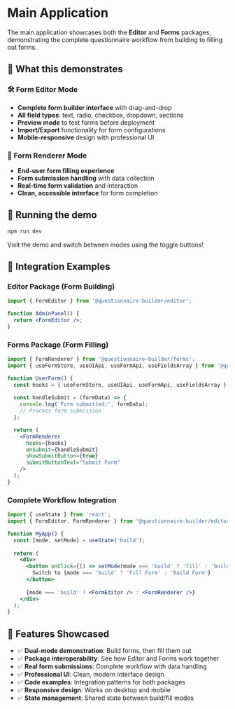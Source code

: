 # Main Application

The main application showcases both the **Editor** and **Forms** packages, demonstrating the complete questionnaire workflow from building to filling out forms.

## 🎯 What this demonstrates

### 🛠️ Form Editor Mode
- **Complete form builder interface** with drag-and-drop
- **All field types**: text, radio, checkbox, dropdown, sections  
- **Preview mode** to test forms before deployment
- **Import/Export** functionality for form configurations
- **Mobile-responsive** design with professional UI

### 📝 Form Renderer Mode  
- **End-user form filling experience** 
- **Form submission handling** with data collection
- **Real-time form validation** and interaction
- **Clean, accessible interface** for form completion

## 🚀 Running the demo

```bash
npm run dev
```

Visit the demo and switch between modes using the toggle buttons!

## 💼 Integration Examples

### Editor Package (Form Building)
```jsx
import { FormEditor } from '@questionnaire-builder/editor';

function AdminPanel() {
  return <FormEditor />;
}
```

### Forms Package (Form Filling)
```jsx
import { FormRenderer } from '@questionnaire-builder/forms';
import { useFormStore, useUIApi, useFormApi, useFieldsArray } from '@questionnaire-builder/editor';

function UserForm() {
  const hooks = { useFormStore, useUIApi, useFormApi, useFieldsArray };
  
  const handleSubmit = (formData) => {
    console.log('Form submitted:', formData);
    // Process form submission
  };

  return (
    <FormRenderer 
      hooks={hooks}
      onSubmit={handleSubmit}
      showSubmitButton={true}
      submitButtonText="Submit Form"
    />
  );
}
```

### Complete Workflow Integration
```jsx
import { useState } from 'react';
import { FormEditor, FormRenderer } from '@questionnaire-builder/editor';

function MyApp() {
  const [mode, setMode] = useState('build');
  
  return (
    <div>
      <button onClick={() => setMode(mode === 'build' ? 'fill' : 'build')}>
        Switch to {mode === 'build' ? 'Fill Form' : 'Build Form'}
      </button>
      
      {mode === 'build' ? <FormEditor /> : <FormRenderer />}
    </div>
  );
}
```

## 🎪 Features Showcased

- ✅ **Dual-mode demonstration**: Build forms, then fill them out
- ✅ **Package interoperability**: See how Editor and Forms work together  
- ✅ **Real form submissions**: Complete workflow with data handling
- ✅ **Professional UI**: Clean, modern interface design
- ✅ **Code examples**: Integration patterns for both packages
- ✅ **Responsive design**: Works on desktop and mobile
- ✅ **State management**: Shared state between build/fill modes